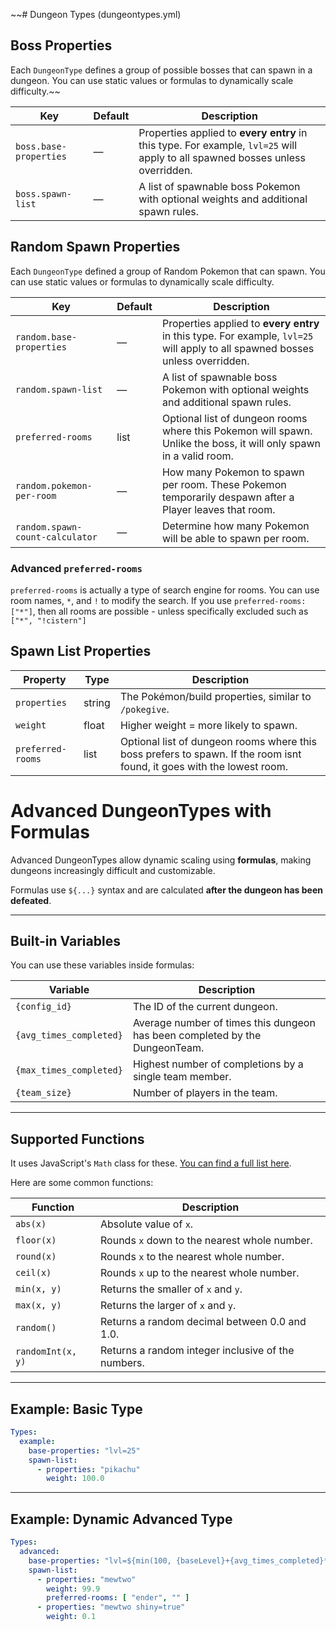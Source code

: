 ~~# Dungeon Types (dungeontypes.yml)

## Boss Properties

Each `DungeonType` defines a group of possible bosses that can spawn in a dungeon. You can use static values or formulas
to dynamically scale difficulty.~~

| Key                    | Default | Description                                                                                                                   |
|------------------------|---------|-------------------------------------------------------------------------------------------------------------------------------|
| `boss.base-properties` | —       | Properties applied to **every entry** in this type. For example, `lvl=25` will apply to all spawned bosses unless overridden. |
| `boss.spawn-list`      | —       | A list of spawnable boss Pokemon with optional weights and additional spawn rules.                                            |

## Random Spawn Properties

Each `DungeonType` defined a group of Random Pokemon that can spawn. You can use static values or formulas to
dynamically scale difficulty.

| Key                             | Default | Description                                                                                                                   |
|---------------------------------|---------|-------------------------------------------------------------------------------------------------------------------------------|
| `random.base-properties`        | —       | Properties applied to **every entry** in this type. For example, `lvl=25` will apply to all spawned bosses unless overridden. |
| `random.spawn-list`             | —       | A list of spawnable boss Pokemon with optional weights and additional spawn rules.                                            |
| `preferred-rooms`               | list    | Optional list of dungeon rooms where this Pokemon will spawn. Unlike the boss, it will only spawn in a valid room.            |                                           |
| `random.pokemon-per-room`       | —       | How many Pokemon to spawn per room. These Pokemon temporarily despawn after a Player leaves that room.                        |                                           |
| `random.spawn-count-calculator` | —       | Determine how many Pokemon will be able to spawn per room.                                                                    |                           |

### Advanced `preferred-rooms`

`preferred-rooms` is actually a type of search engine for rooms. You can use room names, `*`, and `!` to modify the
search.
If you use `preferred-rooms: ["*"]`, then all rooms are possible - unless specifically excluded such as
`["*", "!cistern"]`

## Spawn List Properties

| Property          | Type   | Description                                                                                                            |
|-------------------|--------|------------------------------------------------------------------------------------------------------------------------|
| `properties`      | string | The Pokémon/build properties, similar to `/pokegive`.                                                                  |
| `weight`          | float  | Higher weight = more likely to spawn.                                                                                  |
| `preferred-rooms` | list   | Optional list of dungeon rooms where this boss prefers to spawn. If the room isnt found, it goes with the lowest room. |

# Advanced DungeonTypes with Formulas

Advanced DungeonTypes allow dynamic scaling using **formulas**, making dungeons increasingly difficult and customizable.

Formulas use `${...}` syntax and are calculated **after the dungeon has been defeated**.

---

## Built-in Variables

You can use these variables inside formulas:

| Variable                | Description                                                                 |
|-------------------------|-----------------------------------------------------------------------------|
| `{config_id}`           | The ID of the current dungeon.                                              |
| `{avg_times_completed}` | Average number of times this dungeon has been completed by the DungeonTeam. |
| `{max_times_completed}` | Highest number of completions by a single team member.                      |
| `{team_size}`           | Number of players in the team.                                              |

---

## Supported Functions

It uses JavaScript's `Math` class for
these. [You can find a full list here](https://developer.mozilla.org/en-US/docs/Web/JavaScript/Reference/Global_Objects/Math#static_methods).

Here are some common functions:

| Function          | Description                                        |
|-------------------|----------------------------------------------------|
| `abs(x)`          | Absolute value of `x`.                             |
| `floor(x)`        | Rounds `x` down to the nearest whole number.       |
| `round(x)`        | Rounds `x` to the nearest whole number.            |
| `ceil(x)`         | Rounds `x` up to the nearest whole number.         |
| `min(x, y)`       | Returns the smaller of `x` and `y`.                |
| `max(x, y)`       | Returns the larger of `x` and `y`.                 |
| `random()`        | Returns a random decimal between 0.0 and 1.0.      |
| `randomInt(x, y)` | Returns a random integer inclusive of the numbers. |

---

## Example: Basic Type

```yaml
Types:
  example:
    base-properties: "lvl=25"
    spawn-list:
      - properties: "pikachu"
        weight: 100.0
```

---

## Example: Dynamic Advanced Type

```yaml
Types:
  advanced:
    base-properties: "lvl=${min(100, {baseLevel}+{avg_times_completed}*5)} aspect=dungeon-pokemon aggression-bias=-${{max_times_completed}/5.0}"
    spawn-list:
      - properties: "mewtwo"
        weight: 99.9
        preferred-rooms: [ "ender", "" ]
      - properties: "mewtwo shiny=true"
        weight: 0.1
```